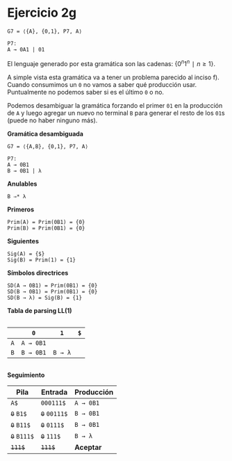 # Ejercicio 2g

```
G7 = ⟨{A}, {0,1}, P7, A⟩

P7:
A → 0A1 | 01
```

El lenguaje generado por esta gramática son las cadenas: $\{ 0^n1^n ∣ n ≥ 1 \}$.

A simple vista esta gramática va a tener un problema parecido al inciso f). Cuando consumimos un `0` no vamos a saber qué producción usar. Puntualmente no podemos saber si es el último `0` o no.

Podemos desambiguar la gramática forzando el primer `01` en la producción de `A` y luego agregar un nuevo no terminal `B` para generar el resto de los `01`s (puede no haber ninguno más).

**Gramática desambiguada**

```
G7 = ⟨{A,B}, {0,1}, P7, A⟩

P7:
A → 0B1
B → 0B1 | λ
```

**Anulables**

```
B ⇒* λ
```

**Primeros**

```
Prim(A) = Prim(0B1) = {0}
Prim(B) = Prim(0B1) = {0}
```

**Siguientes**

```
Sig(A) = {$}
Sig(B) = Prim(1) = {1}
```

**Símbolos directrices**

```
SD(A → 0B1) = Prim(0B1) = {0}
SD(B → 0B1) = Prim(0B1) = {0}
SD(B → λ) = Sig(B) = {1}
```

**Tabla de parsing LL(1)**

<div style="overflow-x:scroll; white-space: nowrap;">

||`0`|`1`|`$`|
|-|-|-|-|
|`A`|`A → 0B1`||
|`B`|`B → 0B1`|`B → λ`|

</div>

**Seguimiento**

| Pila | Entrada | Producción |
|-|-|-|
|`A$`|`000111$`|`A → 0B1`|
|~~`0`~~ `B1$`|~~`0`~~ `00111$`|`B → 0B1`|
|~~`0`~~ `B11$`|~~`0`~~ `0111$`|`B → 0B1`|
|~~`0`~~ `B111$`|~~`0`~~ `111$`|`B → λ`|
|~~`111$`~~|~~`111$`~~|**Aceptar**|
